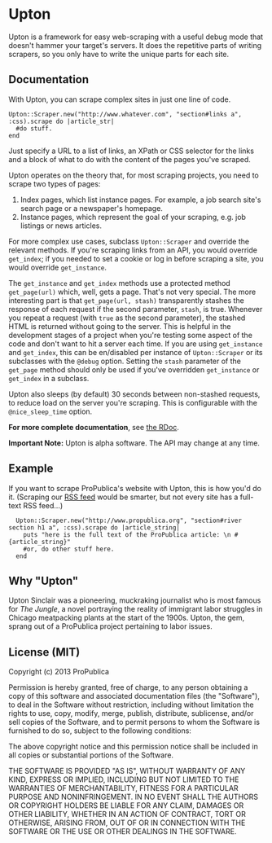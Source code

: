 Upton
==========
Upton is a framework for easy web-scraping with a useful debug mode that doesn't hammer your target's servers. It does the repetitive parts of writing scrapers, so you only have to write the unique parts for each site.

Documentation
----------------------

With Upton, you can scrape complex sites in just one line of code.

    Upton::Scraper.new("http://www.whatever.com", "section#links a", :css).scrape do |article_str|
      #do stuff.
    end

Just specify a URL to a list of links, an XPath or CSS selector for the links and a block of what to do with the content of the pages you've scraped.

Upton operates on the theory that, for most scraping projects, you need to scrape two types of pages:

1. Index pages, which list instance pages. For example, a job search site's search page or a newspaper's homepage.
2. Instance pages, which represent the goal of your scraping, e.g. job listings or news articles.

For more complex use cases, subclass `Upton::Scraper` and override the relevant methods. If you're scraping links from an API, you would override `get_index`; if you needed to set a cookie or log in before scraping a site, you would override `get_instance`.

The `get_instance` and `get_index` methods use a protected method `get_page(url)` which, well, gets a page. That's not very special. The more interesting part is that `get_page(url, stash)` transparently stashes the response of each request if the second parameter, `stash`, is true. Whenever you repeat a request (with `true` as the second parameter), the stashed HTML is returned without going to the server. This is helpful in the development stages of a project when you're testing some aspect of the code and don't want to hit a server each time. If you are using `get_instance` and `get_index`, this can be en/disabled per instance of `Upton::Scraper` or its subclasses with the `@debug` option. Setting the `stash` parameter of the `get_page` method should only be used if you've overridden `get_instance` or `get_index` in a subclass.

Upton also sleeps (by default) 30 seconds between non-stashed requests, to reduce load on the server you're scraping. This is configurable with the `@nice_sleep_time` option.

**For more complete documentation**, see [the RDoc](http://propublica.github.io/upton).

**Important Note:** Upton is alpha software. The API may change at any time. 

Example
----------------------
If you want to scrape ProPublica's website with Upton, this is how you'd do it. (Scraping our [RSS feed](http://feeds.propublica.org/propublica/main) would be smarter, but not every site has a full-text RSS feed...)

      Upton::Scraper.new("http://www.propublica.org", "section#river section h1 a", :css).scrape do |article_string|
        puts "here is the full text of the ProPublica article: \n #{article_string}"
        #or, do other stuff here.
      end


Why "Upton"
----------------------
Upton Sinclair was a pioneering, muckraking journalist who is most famous for _The Jungle_, a novel portraying the reality of immigrant labor struggles in Chicago meatpacking plants at the start of the 1900s. Upton, the gem, sprang out of a ProPublica project pertaining to labor issues.

License (MIT)
------------------------

Copyright (c) 2013 ProPublica

Permission is hereby granted, free of charge, to any person obtaining a copy of this software and associated documentation files (the "Software"), to deal in the Software without restriction, including without limitation the rights to use, copy, modify, merge, publish, distribute, sublicense, and/or sell copies of the Software, and to permit persons to whom the Software is furnished to do so, subject to the following conditions:

The above copyright notice and this permission notice shall be included in all copies or substantial portions of the Software.

THE SOFTWARE IS PROVIDED "AS IS", WITHOUT WARRANTY OF ANY KIND, EXPRESS OR IMPLIED, INCLUDING BUT NOT LIMITED TO THE WARRANTIES OF MERCHANTABILITY, FITNESS FOR A PARTICULAR PURPOSE AND NONINFRINGEMENT. IN NO EVENT SHALL THE AUTHORS OR COPYRIGHT HOLDERS BE LIABLE FOR ANY CLAIM, DAMAGES OR OTHER LIABILITY, WHETHER IN AN ACTION OF CONTRACT, TORT OR OTHERWISE, ARISING FROM, OUT OF OR IN CONNECTION WITH THE SOFTWARE OR THE USE OR OTHER DEALINGS IN THE SOFTWARE.

